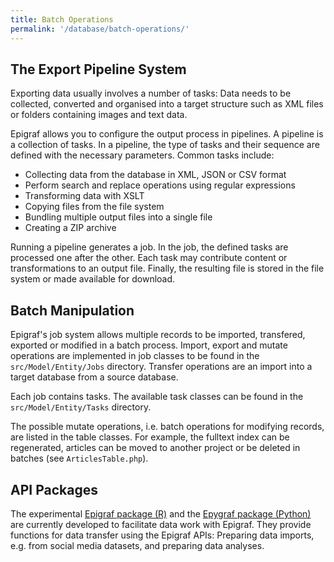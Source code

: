 ```yaml
---
title: Batch Operations
permalink: '/database/batch-operations/'
---
```


## The Export Pipeline System

Exporting data usually involves a number of tasks: Data needs to be collected,
converted and organised into a target structure such as XML files or folders containing
images and text data.

Epigraf allows you to configure the output process in pipelines.
A pipeline is a collection of tasks.
In a pipeline, the type of tasks and their sequence are defined with the necessary parameters.
Common tasks include:

- Collecting data from the database in XML, JSON or CSV format
- Perform search and replace operations using regular expressions
- Transforming data with XSLT
- Copying files from the file system
- Bundling multiple output files into a single file
- Creating a ZIP archive

Running a pipeline generates a job.
In the job, the defined tasks are processed one after the other.
Each task may contribute content or transformations to an output file.
Finally, the resulting file is stored in the file system or made available for download.

## Batch Manipulation

Epigraf's job system allows multiple records to be imported, transfered, exported or modified in a batch process.
Import, export and mutate operations are implemented in job classes to be found in the
`src/Model/Entity/Jobs` directory. Transfer operations are an import into a target database from a source database.

Each job contains tasks. The available task classes can be found in the `src/Model/Entity/Tasks` directory.

The possible mutate operations, i.e. batch operations for modifying records,
are listed in the table classes. For example, the fulltext index can be regenerated,
articles can be moved to another project or be deleted in batches
(see `ArticlesTable.php`).

## API Packages

The experimental [Epigraf package (R)](https://github.com/strohne/datavana/blob/main/epigraf)
and the [Epygraf package (Python)](https://github.com/strohne/datavana/blob/main/epygraf)
are currently developed to facilitate data work with Epigraf.
They provide functions for data transfer using the Epigraf APIs:
Preparing data imports, e.g. from social media datasets, and preparing data analyses.

